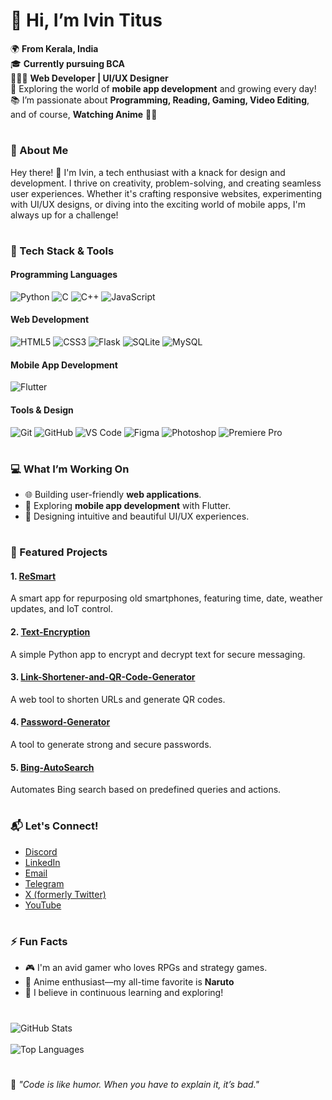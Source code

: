# 👋 Hi, I’m Ivin Titus  

🌍 **From Kerala, India**  
🎓 **Currently pursuing BCA**  
👨🏻‍💻 **Web Developer | UI/UX Designer**  
🌱 Exploring the world of **mobile app development** and growing every day!  
📚 I’m passionate about **Programming, Reading, Gaming, Video Editing**, and of course, **Watching Anime** 🎥✨  

#

### 🌟 About Me  

Hey there! 👋 I'm Ivin, a tech enthusiast with a knack for design and development. I thrive on creativity, problem-solving, and creating seamless user experiences. Whether it's crafting responsive websites, experimenting with UI/UX designs, or diving into the exciting world of mobile apps, I'm always up for a challenge!  

#

### 🚀 Tech Stack & Tools  

#### Programming Languages  
![Python](https://img.shields.io/badge/-Python-3776AB?style=flat&logo=python&logoColor=white) ![C](https://img.shields.io/badge/-C-A8B9CC?style=flat&logo=c&logoColor=white)  ![C++](https://img.shields.io/badge/-C%2B%2B-00599C?style=flat&logo=c%2B%2B&logoColor=white)  ![JavaScript](https://img.shields.io/badge/-JavaScript-F7DF1E?style=flat&logo=javascript&logoColor=black)

#### Web Development  
![HTML5](https://img.shields.io/badge/-HTML5-E34F26?style=flat&logo=html5&logoColor=white) ![CSS3](https://img.shields.io/badge/-CSS3-1572B6?style=flat&logo=css3&logoColor=white)  ![Flask](https://img.shields.io/badge/-Flask-000000?style=flat&logo=flask&logoColor=white)  ![SQLite](https://img.shields.io/badge/-SQLite-003B57?style=flat&logo=sqlite&logoColor=white)  ![MySQL](https://img.shields.io/badge/-MySQL-4479A1?style=flat&logo=mysql&logoColor=white)  

#### Mobile App Development  
![Flutter](https://img.shields.io/badge/-Flutter-02569B?style=flat&logo=flutter&logoColor=white)  

#### Tools & Design  
![Git](https://img.shields.io/badge/-Git-F05032?style=flat&logo=git&logoColor=white)  ![GitHub](https://img.shields.io/badge/-GitHub-181717?style=flat&logo=github&logoColor=white)  ![VS Code](https://img.shields.io/badge/-VS%20Code-007ACC?style=flat&logo=visualstudiocode&logoColor=white)  ![Figma](https://img.shields.io/badge/-Figma-F24E1E?style=flat&logo=figma&logoColor=white)  ![Photoshop](https://img.shields.io/badge/-Photoshop-31A8FF?style=flat&logo=adobephotoshop&logoColor=white)  ![Premiere Pro](https://img.shields.io/badge/-Premiere%20Pro-9999FF?style=flat&logo=adobepremierepro&logoColor=white)  

#

### 💻 What I’m Working On  

- 🌐 Building user-friendly **web applications**.  
- 📱 Exploring **mobile app development** with Flutter.  
- 🎨 Designing intuitive and beautiful UI/UX experiences.  

#

### 📂 Featured Projects  

#### 1. [ReSmart](https://github.com/ivin-titus/ReSmart)  
A smart app for repurposing old smartphones, featuring time, date, weather updates, and IoT control.  

#### 2. [Text-Encryption](https://github.com/ivin-titus/Text-Encryption)  
A simple Python app to encrypt and decrypt text for secure messaging.  

#### 3. [Link-Shortener-and-QR-Code-Generator](https://github.com/ivin-titus/Link-Shortener-and-QR-Code-Generator)  
A web tool to shorten URLs and generate QR codes.  

#### 4. [Password-Generator](https://github.com/ivin-titus/password-generator)  
A tool to generate strong and secure passwords.  

#### 5. [Bing-AutoSearch](https://github.com/ivin-titus/bing-autosearch)  
Automates Bing search based on predefined queries and actions.  

#

### 📬 Let's Connect!  

- [Discord](https://discordapp.com/users/887217817131286549)  
- [LinkedIn](https://in.linkedin.com/in/ivin-titus-49b403297)  
- [Email](mailto:ivintitus@hotmail.com)  
- [Telegram](http://t.me/Ivin_Techz)  
- [X (formerly Twitter)](https://twitter.com/ivin_titus_)  
- [YouTube](https://www.youtube.com/@Ivin_Techz)


#

### ⚡ Fun Facts  

- 🎮 I'm an avid gamer who loves RPGs and strategy games.  
- 🎥 Anime enthusiast—my all-time favorite is **Naruto**
- 🌱 I believe in continuous learning and exploring!  

#

![GitHub Stats](https://github-readme-stats.vercel.app/api?username=ivin-titus&show_icons=true&theme=radical)  
<br>
![Top Languages](https://github-readme-stats.vercel.app/api/top-langs/?username=ivin-titus&layout=compact&theme=radical)  

#
🌟 _"Code is like humor. When you have to explain it, it’s bad."_  
